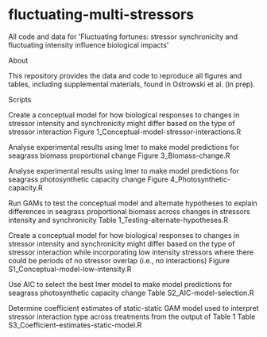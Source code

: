 # fluctuating-multi-stressors

All code and data for 'Fluctuating fortunes: stressor synchronicity and fluctuating intensity influence biological impacts'


About

This repository provides the data and code to reproduce all figures and tables, including supplemental materials, found in Ostrowski et al. (in prep).


Scripts

Create a conceptual model for how biological responses to changes in stressor intensity and synchronicity might differ based on the type of stressor interaction
  Figure 1_Conceptual-model-stressor-interactions.R
  
Analyse experimental results using lmer to make model predictions for seagrass biomass proportional change
 Figure 3_Biomass-change.R
 
Analyse experimental results using lmer to make model predictions for seagrass photosynthetic capacity change
  Figure 4_Photosynthetic-capacity.R
  
Run GAMs to test the conceptual model and alternate hypotheses to explain differences in seagrass proportional biomass across changes in stressors intensity and synchronicity
  Table 1_Testing-alternate-hypotheses.R
 
Create a conceptual model for how biological responses to changes in stressor intensity and synchronicity might differ based on the type of stressor interaction while incorporating low intensity stressors where there could be periods of no stressor overlap (i.e., no interactions)
  Figure S1_Conceptual-model-low-intensity.R
  
Use AIC to select the best lmer model to make model predictions for seagrass photosynthetic capacity change
  Table S2_AIC-model-selection.R
  
Determine coefficient estimates of static-static GAM model used to interpret stressor interaction type across treatments from the output of Table 1
  Table S3_Coefficient-estimates-static-model.R
